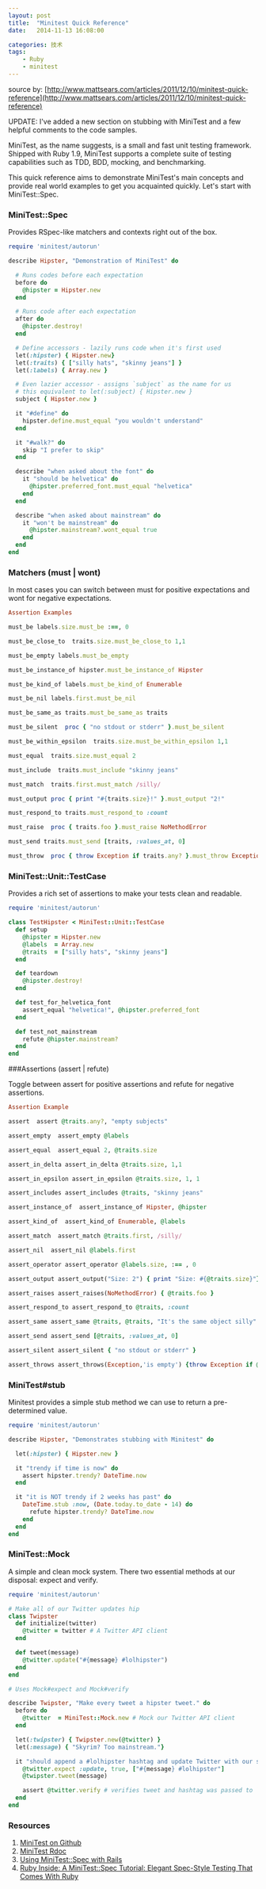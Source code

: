 ```yaml
---
layout: post
title:  "Minitest Quick Reference"
date:   2014-11-13 16:08:00

categories: 技术
tags:
    - Ruby
    - minitest
---
```


source by: [http://www.mattsears.com/articles/2011/12/10/minitest-quick-reference](http://www.mattsears.com/articles/2011/12/10/minitest-quick-reference)

UPDATE: I've added a new section on stubbing with MiniTest and a few helpful comments to the code samples.

MiniTest, as the name suggests, is a small and fast unit testing framework. Shipped with Ruby 1.9, MiniTest supports a complete suite of testing capabilities such as TDD, BDD, mocking, and benchmarking.

This quick reference aims to demonstrate MiniTest's main concepts and provide real world examples to get you acquainted quickly. Let's start with MiniTest::Spec.

### MiniTest::Spec

Provides RSpec-like matchers and contexts right out of the box.

```ruby
require 'minitest/autorun'

describe Hipster, "Demonstration of MiniTest" do

  # Runs codes before each expectation
  before do
    @hipster = Hipster.new
  end

  # Runs code after each expectation
  after do
    @hipster.destroy!
  end

  # Define accessors - lazily runs code when it's first used
  let(:hipster) { Hipster.new}
  let(:traits) { ["silly hats", "skinny jeans"] }
  let(:labels) { Array.new }

  # Even lazier accessor - assigns `subject` as the name for us
  # this equivalent to let(:subject) { Hipster.new }
  subject { Hipster.new }

  it "#define" do
    hipster.define.must_equal "you wouldn't understand"
  end

  it "#walk?" do
    skip "I prefer to skip"
  end

  describe "when asked about the font" do
    it "should be helvetica" do
      @hipster.preferred_font.must_equal "helvetica"
    end
  end

  describe "when asked about mainstream" do
    it "won't be mainstream" do
      @hipster.mainstream?.wont_equal true
    end
  end
end

```

### Matchers (must | wont)

In most cases you can switch between must for positive expectations and wont for negative expectations.

```ruby
Assertion Examples

must_be labels.size.must_be :==, 0

must_be_close_to  traits.size.must_be_close_to 1,1

must_be_empty labels.must_be_empty

must_be_instance_of hipster.must_be_instance_of Hipster

must_be_kind_of labels.must_be_kind_of Enumerable

must_be_nil labels.first.must_be_nil

must_be_same_as traits.must_be_same_as traits

must_be_silent  proc { "no stdout or stderr" }.must_be_silent

must_be_within_epsilon  traits.size.must_be_within_epsilon 1,1

must_equal  traits.size.must_equal 2

must_include  traits.must_include "skinny jeans"

must_match  traits.first.must_match /silly/

must_output proc { print "#{traits.size}!" }.must_output "2!"

must_respond_to traits.must_respond_to :count

must_raise  proc { traits.foo }.must_raise NoMethodError

must_send traits.must_send [traits, :values_at, 0]

must_throw  proc { throw Exception if traits.any? }.must_throw Exception

```

### MiniTest::Unit::TestCase

Provides a rich set of assertions to make your tests clean and readable.

```ruby
require 'minitest/autorun'

class TestHipster < MiniTest::Unit::TestCase
  def setup
    @hipster = Hipster.new
    @labels  = Array.new
    @traits  = ["silly hats", "skinny jeans"]
  end

  def teardown
    @hipster.destroy!
  end

  def test_for_helvetica_font
    assert_equal "helvetica!", @hipster.preferred_font
  end

  def test_not_mainstream
    refute @hipster.mainstream?
  end
end

```
###Assertions (assert | refute)

Toggle between assert for positive assertions and refute for negative assertions.

```ruby
Assertion Example

assert  assert @traits.any?, "empty subjects"

assert_empty  assert_empty @labels

assert_equal  assert_equal 2, @traits.size

assert_in_delta assert_in_delta @traits.size, 1,1

assert_in_epsilon assert_in_epsilon @traits.size, 1, 1

assert_includes assert_includes @traits, "skinny jeans"

assert_instance_of  assert_instance_of Hipster, @hipster

assert_kind_of  assert_kind_of Enumerable, @labels

assert_match  assert_match @traits.first, /silly/

assert_nil  assert_nil @labels.first

assert_operator assert_operator @labels.size, :== , 0

assert_output assert_output("Size: 2") { print "Size: #{@traits.size}"}

assert_raises assert_raises(NoMethodError) { @traits.foo }

assert_respond_to assert_respond_to @traits, :count

assert_same assert_same @traits, @traits, "It's the same object silly"

assert_send assert_send [@traits, :values_at, 0]

assert_silent assert_silent { "no stdout or stderr" }

assert_throws assert_throws(Exception,'is empty') {throw Exception if @traits.any?}

```

### MiniTest#stub

Minitest provides a simple stub method we can use to return a pre-determined value.

```ruby
require 'minitest/autorun'

describe Hipster, "Demonstrates stubbing with Minitest" do

  let(:hipster) { Hipster.new }

  it "trendy if time is now" do
    assert hipster.trendy? DateTime.now
  end

  it "it is NOT trendy if 2 weeks has past" do
    DateTime.stub :now, (Date.today.to_date - 14) do
      refute hipster.trendy? DateTime.now
    end
  end
end

```

### MiniTest::Mock

A simple and clean mock system. There two essential methods at our disposal: expect and verify.

```ruby
require 'minitest/autorun'

# Make all of our Twitter updates hip
class Twipster
  def initialize(twitter)
    @twitter = twitter # A Twitter API client
  end

  def tweet(message)
    @twitter.update("#{message} #lolhipster")
  end
end

# Uses Mock#expect and Mock#verify

describe Twipster, "Make every tweet a hipster tweet." do
  before do
    @twitter  = MiniTest::Mock.new # Mock our Twitter API client
  end

  let(:twipster) { Twipster.new(@twitter) }
  let(:message) { "Skyrim? Too mainstream."}

  it "should append a #lolhipster hashtag and update Twitter with our status" do
    @twitter.expect :update, true, ["#{message} #lolhipster"]
    @twipster.tweet(message)

    assert @twitter.verify # verifies tweet and hashtag was passed to `@twitter.update`
  end
end

```

### Resources

1. [MiniTest on Github](https://github.com/seattlerb/minitest)
2. [MiniTest Rdoc](http://docs.seattlerb.org/minitest)
3. [Using MiniTest::Spec with Rails](http://metaskills.net/2011/03/26/using-minitest-spec-with-rails)
4. [Ruby Inside: A MiniTest::Spec Tutorial: Elegant Spec-Style Testing That Comes With Ruby](http://www.rubyinside.com/a-minitestspec-tutorial-elegant-spec-style-testing-that-comes-with-ruby-5354.html)
